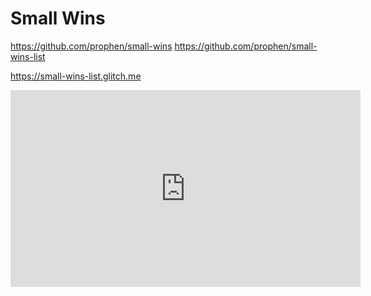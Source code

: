 # Small Wins

https://github.com/prophen/small-wins
https://github.com/prophen/small-wins-list

https://small-wins-list.glitch.me

<iframe width="560" height="315" src="https://www.youtube.com/embed/UngD89we_oU" frameborder="0" allow="accelerometer; autoplay; encrypted-media; gyroscope; picture-in-picture" allowfullscreen></iframe>
